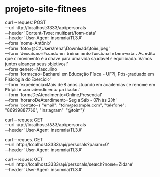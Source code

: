 # projeto-site-fitnees

curl --request POST \
  --url http://localhost:3333/api/personals \
  --header 'Content-Type: multipart/form-data' \
  --header 'User-Agent: insomnia/11.3.0' \
  --form 'nome=Antônio' \
  --form 'foto=@C:\Users\renat\Downloads\toim.jpeg' \
  --form 'descricao=Focado em treinamento funcional e bem-estar. Acredito que o movimento é a chave para uma vida saudável e equilibrada. Vamos juntos alcançar seus objetivos!' \
  --form genero=Masculino \
  --form 'formacao=Bacharel em Educação Física - UFPI, Pós-graduado em Fisiologia do Exercício' \
  --form 'experiencia=Mais de 8 anos atuando em academias de renome em Piripiri e com atendimento particular.' \
  --form 'formaDeAtendimento=Online,Presencial' \
  --form 'horarioDeAtendimento=Seg a Sáb - 07h às 20h' \
  --form 'contato={  "email": "toim@example.com",  "telefone": "86999887766",  "instagram": "@toim"}'

  curl --request GET \
  --url http://localhost:3333/api/personals \
  --header 'User-Agent: insomnia/11.3.0'

  curl --request GET \
  --url 'http://localhost:3333/api/personals?param=0' \
  --header 'User-Agent: insomnia/11.3.0'

  curl --request GET \
  --url 'http://localhost:3333/api/personals/search?nome=Zidane' \
  --header 'User-Agent: insomnia/11.3.0'